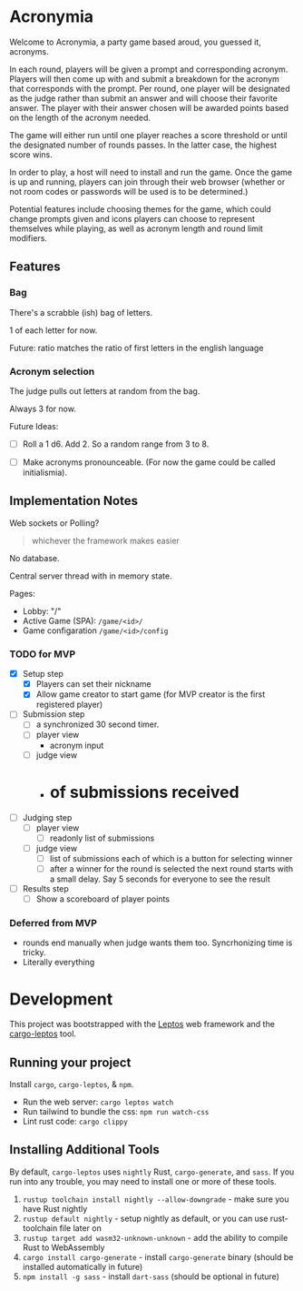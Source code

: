 # Acronymia

Welcome to Acronymia, a party game based aroud, you guessed it, acronyms.

In each round, players will be given a prompt and corresponding acronym. Players will then come up with and submit a breakdown for the acronym that corresponds with the prompt. Per round, one player will be designated as the judge rather than submit an answer and will choose their favorite answer. The player with their answer chosen will be awarded points based on the length of the acronym needed.

The game will either run until one player reaches a score threshold or until the designated number of rounds passes. In the latter case, the highest score wins.

In order to play, a host will need to install and run the game. Once the game is up and running, players can join through their web browser (whether or not room codes or passwords will be used is to be determined.)

Potential features include choosing themes for the game, which could change prompts given and icons players can choose to represent themselves while playing, as well as acronym length and round limit modifiers.

## Features

### Bag
There's a scrabble (ish) bag of letters.

1 of each letter for now.

Future:
ratio matches the ratio of first letters in the english language

### Acronym selection
The judge pulls out letters at random from the bag.

Always 3 for now.

Future Ideas:
- [ ] Roll a 1 d6. Add 2. So a random range from 3 to 8.

- [ ] Make acronyms pronounceable. (For now the game could be called initialismia).


## Implementation Notes

Web sockets or Polling?
> whichever the framework makes easier

No database.

Central server thread with in memory state.

Pages:
- Lobby: "/"
- Active Game (SPA): `/game/<id>/`
- Game configaration `/game/<id>/config`

### TODO for MVP
- [x] Setup step
  - [x] Players can set their nickname
  - [x] Allow game creator to start game (for MVP creator is the first registered player)
- [ ] Submission step
  - [ ] a synchronized 30 second timer. 
  - [ ] player view 
      - acronym input
  - [ ] judge view 
      - # of submissions received
- [ ] Judging step
  - [ ] player view
      - [ ] readonly list of submissions
  - [ ] judge view 
      - [ ] list of submissions each of which is a button for selecting winner
      - [ ] after a winner for the round is selected the next round starts with a small delay. Say 5 seconds for everyone to see the result
- [ ] Results step
  - [ ] Show a scoreboard of player points

### Deferred from MVP
- rounds end manually when judge wants them too. Syncrhonizing time is tricky.
- Literally everything

# Development

This project was bootstrapped with the [Leptos](https://github.com/leptos-rs/leptos) web framework and the [cargo-leptos](https://github.com/akesson/cargo-leptos) tool.

## Running your project

Install `cargo`, `cargo-leptos`, & `npm`.

- Run the web server: `cargo leptos watch`
- Run tailwind to bundle the css: `npm run watch-css`
- Lint rust code: `cargo clippy`

## Installing Additional Tools

By default, `cargo-leptos` uses `nightly` Rust, `cargo-generate`, and `sass`. If you run into any trouble, you may need to install one or more of these tools.

1. `rustup toolchain install nightly --allow-downgrade` - make sure you have Rust nightly
2. `rustup default nightly` - setup nightly as default, or you can use rust-toolchain file later on
3. `rustup target add wasm32-unknown-unknown` - add the ability to compile Rust to WebAssembly
4. `cargo install cargo-generate` - install `cargo-generate` binary (should be installed automatically in future)
5. `npm install -g sass` - install `dart-sass` (should be optional in future)
